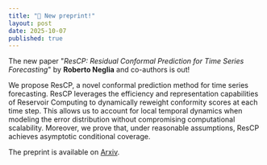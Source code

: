 ```yaml
---
title: "📢 New preprint!"
layout: post
date: 2025-10-07
published: true
---
```


The new paper "*ResCP: Residual Conformal Prediction for Time Series Forecasting*" by **Roberto Neglia** and co-authors is out!

<!--more-->

We propose ResCP, a novel conformal prediction method for time series forecasting. ResCP leverages the efficiency and representation capabilities of Reservoir Computing to dynamically reweight conformity scores at each time step. This allows us to account for local temporal dynamics when modeling the error distribution without compromising computational scalability. Moreover, we prove that, under reasonable assumptions, ResCP achieves asymptotic conditional coverage.

The preprint is available on [Arxiv](https://arxiv.org/abs/2510.05060).